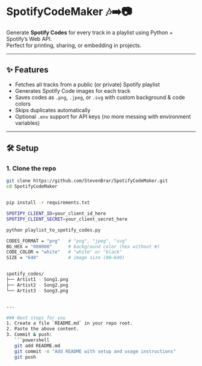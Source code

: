 # SpotifyCodeMaker 🎶➡️📷

Generate **Spotify Codes** for every track in a playlist using Python + Spotify’s Web API.  
Perfect for printing, sharing, or embedding in projects.

---

## ✨ Features
- Fetches all tracks from a public (or private) Spotify playlist
- Generates Spotify Code images for each track
- Saves codes as `.png`, `.jpeg`, or `.svg` with custom background & code colors
- Skips duplicates automatically
- Optional `.env` support for API keys (no more messing with environment variables)

---

## 🛠️ Setup

### 1. Clone the repo
```bash
git clone https://github.com/StevenBrar/SpotifyCodeMaker.git
cd SpotifyCodeMaker


pip install -r requirements.txt

SPOTIPY_CLIENT_ID=your_client_id_here
SPOTIPY_CLIENT_SECRET=your_client_secret_here

python playlist_to_spotify_codes.py

CODES_FORMAT = "png"   # "png", "jpeg", "svg"
BG_HEX = "000000"      # background color (hex without #)
CODE_COLOR = "white"   # "white" or "black"
SIZE = "640"           # image size (80–640)


spotify_codes/
├── Artist1 - Song1.png
├── Artist2 - Song2.png
└── Artist3 - Song3.png


---

### Next steps for you
1. Create a file `README.md` in your repo root.  
2. Paste the above content.  
3. Commit & push:
   ```powershell
   git add README.md
   git commit -m "Add README with setup and usage instructions"
   git push
